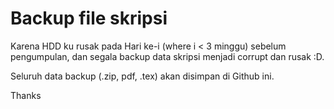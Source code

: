 # Backup file skripsi
Karena HDD ku rusak pada Hari ke-i (where i < 3 minggu) sebelum pengumpulan, dan segala backup data skripsi menjadi corrupt dan rusak :D.

Seluruh data backup (.zip, pdf, .tex) akan disimpan di Github ini.

Thanks
